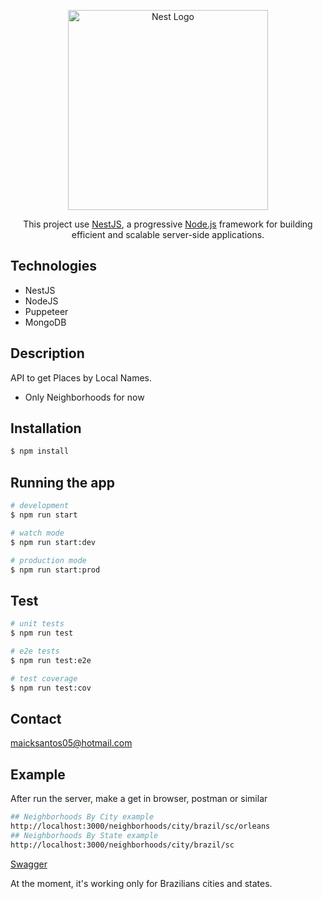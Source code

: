 <p align="center">
  <a href="http://nestjs.com/" target="blank"><img src="https://nestjs.com/img/logo_text.svg" width="320" alt="Nest Logo" /></a>
</p>

[circleci-image]: https://img.shields.io/circleci/build/github/nestjs/nest/master?token=abc123def456
[circleci-url]: https://circleci.com/gh/nestjs/nest

  <p align="center">This project use <a href="https://github.com/nestjs/nest" target="_blank">NestJS</a>, a progressive <a href="http://nodejs.org" target="_blank">Node.js</a> framework for building efficient and scalable server-side applications.</p>

## Technologies

<ul>
  <li>NestJS</li>
  <li>NodeJS</li>
  <li>Puppeteer</li>
  <li>MongoDB</li>
</ul>

## Description

API to get Places by Local Names.

- Only Neighborhoods for now

## Installation

```bash
$ npm install
```

## Running the app

```bash
# development
$ npm run start

# watch mode
$ npm run start:dev

# production mode
$ npm run start:prod
```

## Test

```bash
# unit tests
$ npm run test

# e2e tests
$ npm run test:e2e

# test coverage
$ npm run test:cov
```

<!-- ## Support

Nest is an MIT-licensed open source project. It can grow thanks to the sponsors and support by the amazing backers. If you'd like to join them, please [read more here](https://docs.nestjs.com/support).

## Stay in touch

- Author - [Kamil Myśliwiec](https://kamilmysliwiec.com)
- Website - [https://nestjs.com](https://nestjs.com/)
- Twitter - [@nestframework](https://twitter.com/nestframework)

## License

Nest is [MIT licensed](LICENSE). -->

## Contact

maicksantos05@hotmail.com

## Example

After run the server, make a get in browser, postman or similar

```bash
## Neighborhoods By City example
http://localhost:3000/neighborhoods/city/brazil/sc/orleans
## Neighborhoods By State example
http://localhost:3000/neighborhoods/city/brazil/sc
```

[Swagger](https://app.swaggerhub.com/apis/dev-seeder/Places/1.0.0)

At the moment, it's working only for Brazilians cities and states.
